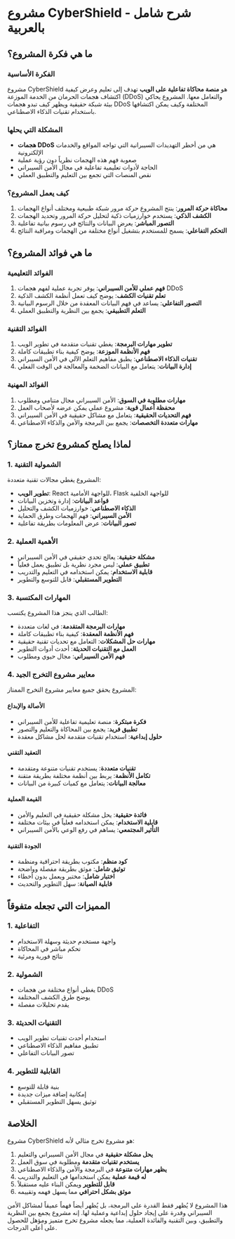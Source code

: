 # مشروع CyberShield - شرح شامل بالعربية

## ما هي فكرة المشروع؟

### الفكرة الأساسية
مشروع CyberShield هو **منصة محاكاة تفاعلية على الويب** تهدف إلى تعليم وعرض كيفية اكتشاف هجمات الحرمان من الخدمة الموزعة (DDoS) والتعامل معها. المشروع يحاكي بيئة شبكة حقيقية ويظهر كيف تبدو هجمات DDoS المختلفة وكيف يمكن اكتشافها باستخدام تقنيات الذكاء الاصطناعي.

### المشكلة التي يحلها
- **هجمات DDoS** هي من أخطر التهديدات السيبرانية التي تواجه المواقع والخدمات الإلكترونية
- صعوبة فهم هذه الهجمات نظرياً دون رؤية عملية
- الحاجة لأدوات تعليمية تفاعلية في مجال الأمن السيبراني
- نقص المنصات التي تجمع بين التعليم والتطبيق العملي

### كيف يعمل المشروع؟
1. **محاكاة حركة المرور**: ينتج المشروع حركة مرور شبكة طبيعية ومختلف أنواع الهجمات
2. **الكشف الذكي**: يستخدم خوارزميات ذكية لتحليل حركة المرور وتحديد الهجمات
3. **التصور المباشر**: يعرض البيانات والنتائج في رسوم بيانية تفاعلية
4. **التحكم التفاعلي**: يسمح للمستخدم بتشغيل أنواع مختلفة من الهجمات ومراقبة النتائج

## ما هي فوائد المشروع؟

### الفوائد التعليمية
1. **فهم عملي للأمن السيبراني**: يوفر تجربة عملية لفهم هجمات DDoS
2. **تعلم تقنيات الكشف**: يوضح كيف تعمل أنظمة الكشف الذكية
3. **التصور التفاعلي**: يساعد في فهم البيانات المعقدة من خلال الرسوم البيانية
4. **التعلم التطبيقي**: يجمع بين النظرية والتطبيق العملي

### الفوائد التقنية
1. **تطوير مهارات البرمجة**: يغطي تقنيات متقدمة في تطوير الويب
2. **فهم الأنظمة الموزعة**: يوضح كيفية بناء تطبيقات كاملة
3. **تقنيات الذكاء الاصطناعي**: يطبق مفاهيم التعلم الآلي في الأمن السيبراني
4. **إدارة البيانات**: يتعامل مع البيانات الضخمة والمعالجة في الوقت الفعلي

### الفوائد المهنية
1. **مهارات مطلوبة في السوق**: الأمن السيبراني مجال متنامي ومطلوب
2. **محفظة أعمال قوية**: مشروع عملي يمكن عرضه لأصحاب العمل
3. **فهم التحديات الحقيقية**: يتعامل مع مشاكل حقيقية في الأمن السيبراني
4. **مهارات متعددة التخصصات**: يجمع بين البرمجة والأمن والذكاء الاصطناعي

## لماذا يصلح كمشروع تخرج ممتاز؟

### 1. الشمولية التقنية
المشروع يغطي مجالات تقنية متعددة:
- **تطوير الويب**: React للواجهة الأمامية، Flask للواجهة الخلفية
- **قواعد البيانات**: إدارة وتخزين البيانات
- **الذكاء الاصطناعي**: خوارزميات الكشف والتحليل
- **الأمن السيبراني**: فهم الهجمات وطرق الحماية
- **تصور البيانات**: عرض المعلومات بطريقة تفاعلية

### 2. الأهمية العملية
- **مشكلة حقيقية**: يعالج تحدي حقيقي في الأمن السيبراني
- **تطبيق عملي**: ليس مجرد نظرية بل تطبيق يعمل فعلياً
- **قابلية الاستخدام**: يمكن استخدامه في التعليم والتدريب
- **التطوير المستقبلي**: قابل للتوسع والتطوير

### 3. المهارات المكتسبة
الطالب الذي ينجز هذا المشروع يكتسب:
- **مهارات البرمجة المتقدمة**: في لغات متعددة
- **فهم الأنظمة المعقدة**: كيفية بناء تطبيقات كاملة
- **مهارات حل المشكلات**: التعامل مع تحديات تقنية حقيقية
- **العمل مع التقنيات الحديثة**: أحدث أدوات التطوير
- **فهم الأمن السيبراني**: مجال حيوي ومطلوب

### 4. معايير مشروع التخرج الجيد
المشروع يحقق جميع معايير مشروع التخرج الممتاز:

#### الأصالة والإبداع
- **فكرة مبتكرة**: منصة تعليمية تفاعلية للأمن السيبراني
- **تطبيق فريد**: يجمع بين المحاكاة والتعليم والتصور
- **حلول إبداعية**: استخدام تقنيات متقدمة لحل مشاكل معقدة

#### التعقيد التقني
- **تقنيات متعددة**: يستخدم تقنيات متنوعة ومتقدمة
- **تكامل الأنظمة**: يربط بين أنظمة مختلفة بطريقة متقنة
- **معالجة البيانات**: يتعامل مع كميات كبيرة من البيانات

#### القيمة العملية
- **فائدة حقيقية**: يحل مشكلة حقيقية في التعليم والأمن
- **قابلية الاستخدام**: يمكن استخدامه فعلياً في بيئات مختلفة
- **التأثير المجتمعي**: يساهم في رفع الوعي بالأمن السيبراني

#### الجودة التقنية
- **كود منظم**: مكتوب بطريقة احترافية ومنظمة
- **توثيق شامل**: موثق بطريقة مفصلة وواضحة
- **اختبار شامل**: مختبر ويعمل بدون أخطاء
- **قابلية الصيانة**: سهل التطوير والتحديث

## المميزات التي تجعله متفوقاً

### 1. التفاعلية
- واجهة مستخدم حديثة وسهلة الاستخدام
- تحكم مباشر في المحاكاة
- نتائج فورية ومرئية

### 2. الشمولية
- يغطي أنواع مختلفة من هجمات DDoS
- يوضح طرق الكشف المختلفة
- يقدم تحليلات مفصلة

### 3. التقنيات الحديثة
- استخدام أحدث تقنيات تطوير الويب
- تطبيق مفاهيم الذكاء الاصطناعي
- تصور البيانات التفاعلي

### 4. القابلية للتطوير
- بنية قابلة للتوسع
- إمكانية إضافة ميزات جديدة
- توثيق يسهل التطوير المستقبلي

## الخلاصة

مشروع CyberShield هو مشروع تخرج مثالي لأنه:

1. **يحل مشكلة حقيقية** في مجال الأمن السيبراني والتعليم
2. **يستخدم تقنيات متقدمة** ومطلوبة في سوق العمل
3. **يظهر مهارات متنوعة** في البرمجة والأمن والذكاء الاصطناعي
4. **له قيمة عملية** يمكن استخدامها في التعليم والتدريب
5. **قابل للتطوير** ويمكن البناء عليه مستقبلاً
6. **موثق بشكل احترافي** مما يسهل فهمه وتقييمه

هذا المشروع لا يُظهر فقط القدرة على البرمجة، بل يُظهر أيضاً فهماً عميقاً لمشاكل الأمن السيبراني وقدرة على إيجاد حلول إبداعية وعملية لها. إنه مشروع يجمع بين النظرية والتطبيق، وبين التقنية والفائدة العملية، مما يجعله مشروع تخرج متميز ومؤهل للحصول على أعلى الدرجات.

